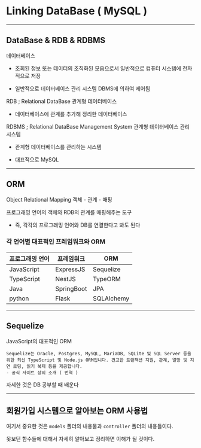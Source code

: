 # Linking DataBase ( MySQL )

---

## DataBase & RDB & RDBMS

데이터베이스 

+ 조회된 정보 또는 데이터의 조직화된 모음으로서 일반적으로 컴퓨터 시스템에 전자적으로 저장

+ 일반적으로 데이터베이스 관리 시스템 DBMS에 의하여 제어됨

RDB ; Relational DataBase 관계형 데이터베이스

+ 데이터베이스에 관계를 추가해 정리한 데이터베이스

RDBMS ; Relational DataBase Management System 관계형 데이터베이스 관리 시스템

+ 관계형 데이터베이스를 관리하는 시스템

+ 대표적으로 MySQL

---

## ORM

Object Relational Mapping 객체 - 관계 - 매핑

프로그래밍 언어의 객체와 RDB의 관계를 매핑해주는 도구

+ 즉, 각각의 프로그래밍 언어와 DB를 연결한다고 봐도 된다

### 각 언어별 대표적인 프레임워크와 ORM

| 프로그래밍 언어 | 프레임워크 | ORM |
|-------------|---------|-----|
| JavaScript  | ExpressJS | Sequelize |
| TypeScript  | NestJS | TypeORM |
| Java | SpringBoot | JPA |
| python | Flask | SQLAlchemy |

---

## Sequelize

JavaScript의 대표적인 ORM

```
Sequelize는 Oracle, Postgres, MySQL, MariaDB, SQLite 및 SQL Server 등을 위한 최신 TypeScript 및 Node.js ORM입니다. 견고한 트랜잭션 지원, 관계, 열망 및 지연 로딩, 읽기 복제 등을 제공합니다.
- 공식 사이트 상의 소개 ( 번역 )
```

자세한 것은 DB 공부할 때 배운다

---

## 회원가입 시스템으로 알아보는 ORM 사용법

여기서 중요한 것은 `models` 폴더의 내용물과 `controller` 폴더의 내용들이다.

못보던 함수들에 대해서 자세히 알아보고 정리하면 이해가 될 것이다.